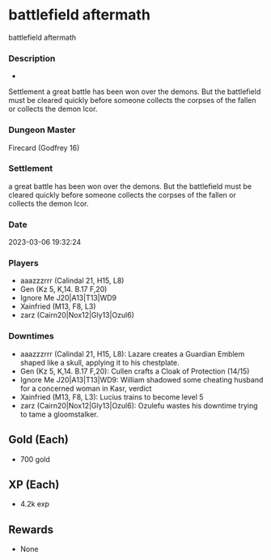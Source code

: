 # battlefield aftermath
battlefield aftermath
### Description
-
Settlement
a great battle has been won over the demons. But the battlefield must be cleared quickly before someone collects the corpses of the fallen or collects the demon Icor.
### Dungeon Master
Firecard (Godfrey 16)
### Settlement
a great battle has been won over the demons. But the battlefield must be cleared quickly before someone collects the corpses of the fallen or collects the demon Icor.
### Date
2023-03-06 19:32:24
### Players
* aaazzzrrr (Calindal 21, H15, L8)
* Gen (Kz 5, K,14. B.17 F,20)
* Ignore Me J20|A13|T13|WD9
* Xainfried (M13, F8, L3)
* zarz (Cairn20|Nox12|Gly13|Ozul6)
### Downtimes
* aaazzzrrr (Calindal 21, H15, L8): Lazare creates a Guardian Emblem shaped like a skull, applying it to his chestplate.
* Gen (Kz 5, K,14. B.17 F,20): Cullen crafts a Cloak of Protection (14/15)
* Ignore Me J20|A13|T13|WD9: William shadowed some cheating husband for a concerned woman in Kasr, verdict
* Xainfried (M13, F8, L3): Lucius trains to become level 5
* zarz (Cairn20|Nox12|Gly13|Ozul6): Ozulefu wastes his downtime trying to tame a gloomstalker.
## Gold (Each)
* 700 gold
## XP (Each)
* 4.2k exp
## Rewards
* None